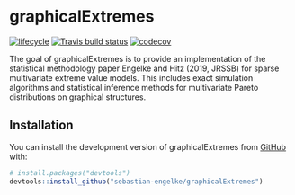 
<!-- README.md is generated from README.Rmd. Please edit that file -->
graphicalExtremes
=================

<!-- badges: start -->
[![lifecycle](https://img.shields.io/badge/lifecycle-maturing-blue.svg)](https://www.tidyverse.org/lifecycle/#maturing) [![Travis build status](https://api.travis-ci.org/sebastian-engelke/graphicalExtremes.svg?branch=master)](https://travis-ci.org/sebastian-engelke/graphicalExtremes) [![codecov](https://codecov.io/gh/sebastian-engelke/graphicalExtremes/branch/master/graph/badge.svg)](https://codecov.io/gh/sebastian-engelke/graphicalExtremes) <!-- badges: end -->

The goal of graphicalExtremes is to provide an implementation of the statistical methodology paper Engelke and Hitz (2019, JRSSB) for sparse multivariate extreme value models. This includes exact simulation algorithms and statistical inference methods for multivariate Pareto distributions on graphical structures.

Installation
------------

<!-- You can install the released version of graphicalExtremes from [CRAN](https://CRAN.R-project.org) with: -->
<!-- ``` r -->
<!-- install.packages("graphicalExtremes") -->
<!-- ``` -->
You can install the development version of graphicalExtremes from [GitHub](https://github.com/) with:

``` r
# install.packages("devtools")
devtools::install_github("sebastian-engelke/graphicalExtremes")
```
